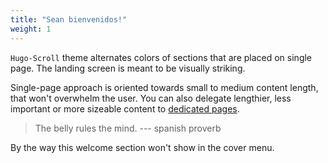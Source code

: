 ```yaml
---
title: "Sean bienvenidos!"
weight: 1
---
```


`Hugo-Scroll` theme alternates colors of sections that are placed on single page.
The landing screen is meant to be visually striking.

Single-page approach is oriented towards small to medium content length, that won't overwhelm the user.
You can also delegate lengthier, less important or more sizeable content to [dedicated pages](services).

> The belly rules the mind. --- spanish proverb

By the way this welcome section won't show in the cover menu.
